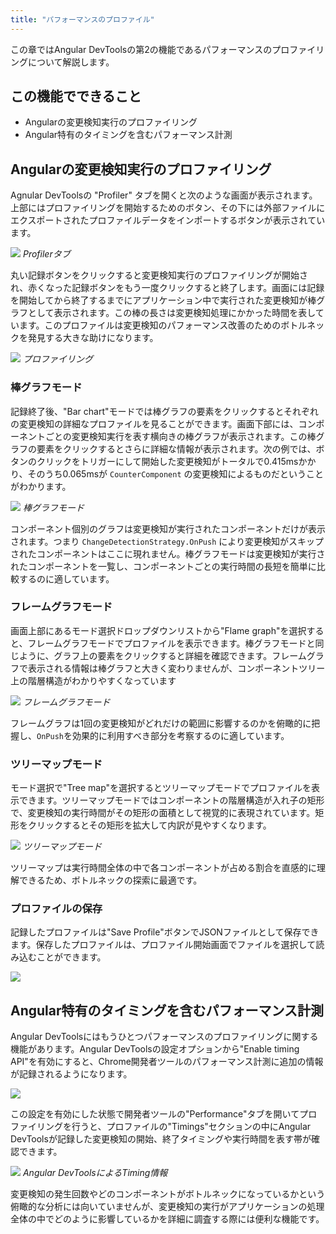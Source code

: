```yaml
---
title: "パフォーマンスのプロファイル"
---
```


この章ではAngular DevToolsの第2の機能であるパフォーマンスのプロファイリングについて解説します。

## この機能でできること

- Angularの変更検知実行のプロファイリング
- Angular特有のタイミングを含むパフォーマンス計測

## Angularの変更検知実行のプロファイリング

Agnular DevToolsの "Profiler" タブを開くと次のような画面が表示されます。上部にはプロファイリングを開始するためのボタン、その下には外部ファイルにエクスポートされたプロファイルデータをインポートするボタンが表示されています。

![](https://storage.googleapis.com/zenn-user-upload/htntfex3qua6ak8ub2tcxc4wrsk2)
*Profilerタブ*

丸い記録ボタンをクリックすると変更検知実行のプロファイリングが開始され、赤くなった記録ボタンをもう一度クリックすると終了します。画面には記録を開始してから終了するまでにアプリケーション中で実行された変更検知が棒グラフとして表示されます。この棒の長さは変更検知処理にかかった時間を表しています。このプロファイルは変更検知のパフォーマンス改善のためのボトルネックを発見する大きな助けになります。

![](https://i.gyazo.com/d08ecfb0a8963e92fafca5ac0bfe7449.gif)
*プロファイリング*

### 棒グラフモード

記録終了後、"Bar chart"モードでは棒グラフの要素をクリックするとそれぞれの変更検知の詳細なプロファイルを見ることができます。画面下部には、コンポーネントごとの変更検知実行を表す横向きの棒グラフが表示されます。この棒グラフの要素をクリックするとさらに詳細な情報が表示されます。次の例では、ボタンのクリックをトリガーにして開始した変更検知がトータルで0.415msかかり、そのうち0.065msが `CounterComponent` の変更検知によるものだということがわかります。

![](https://storage.googleapis.com/zenn-user-upload/p62w9a74o0z66ohwtwrod6y99562)
*棒グラフモード*

コンポーネント個別のグラフは変更検知が実行されたコンポーネントだけが表示されます。つまり `ChangeDetectionStrategy.OnPush` により変更検知がスキップされたコンポーネントはここに現れません。棒グラフモードは変更検知が実行されたコンポーネントを一覧し、コンポーネントごとの実行時間の長短を簡単に比較するのに適しています。

### フレームグラフモード

画面上部にあるモード選択ドロップダウンリストから"Flame graph"を選択すると、フレームグラフモードでプロファイルを表示できます。棒グラフモードと同じように、グラフ上の要素をクリックすると詳細を確認できます。フレームグラフで表示される情報は棒グラフと大きく変わりませんが、コンポーネントツリー上の階層構造がわかりやすくなっています

![](https://storage.googleapis.com/zenn-user-upload/sznotj2ks17nzdl6wrmgm52w5527)
*フレームグラフモード*

フレームグラフは1回の変更検知がどれだけの範囲に影響するのかを俯瞰的に把握し、`OnPush`を効果的に利用すべき部分を考察するのに適しています。

### ツリーマップモード

モード選択で"Tree map"を選択するとツリーマップモードでプロファイルを表示できます。ツリーマップモードではコンポーネントの階層構造が入れ子の矩形で、変更検知の実行時間がその矩形の面積として視覚的に表現されています。矩形をクリックするとその矩形を拡大して内訳が見やすくなります。

![](https://storage.googleapis.com/zenn-user-upload/q1ovd7bkw4ypnlclpavbn2zz2usg)
*ツリーマップモード*

ツリーマップは実行時間全体の中で各コンポーネントが占める割合を直感的に理解できるため、ボトルネックの探索に最適です。

### プロファイルの保存

記録したプロファイルは"Save Profile"ボタンでJSONファイルとして保存できます。保存したプロファイルは、プロファイル開始画面でファイルを選択して読み込むことができます。

![](https://storage.googleapis.com/zenn-user-upload/p6i4zhpqrw6xcck3zxhivk3pqgdk)

## Angular特有のタイミングを含むパフォーマンス計測

Angular DevToolsにはもうひとつパフォーマンスのプロファイリングに関する機能があります。Angular DevToolsの設定オプションから"Enable timing API"を有効にすると、Chrome開発者ツールのパフォーマンス計測に追加の情報が記録されるようになります。

![](https://i.gyazo.com/50d01d98522f2a7e0f657394e0bb02db.gif)

この設定を有効にした状態で開発者ツールの"Performance"タブを開いてプロファイリングを行うと、プロファイルの"Timings"セクションの中にAngular DevToolsが記録した変更検知の開始、終了タイミングや実行時間を表す帯が確認できます。

![](https://storage.googleapis.com/zenn-user-upload/3dpg1l17xzilndzq498zbwg0t326)
*Angular DevToolsによるTiming情報*

変更検知の発生回数やどのコンポーネントがボトルネックになっているかという俯瞰的な分析には向いていませんが、変更検知の実行がアプリケーションの処理全体の中でどのように影響しているかを詳細に調査する際には便利な機能です。

